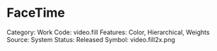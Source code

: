 # FaceTime

Category: Work
Code: video.fill
Features: Color, Hierarchical, Weights
Source: System
Status: Released
Symbol: video.fill2x.png
